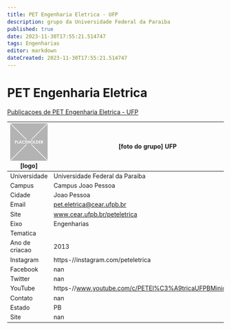 ```yaml
---
title: PET Engenharia Eletrica - UFP
description: grupo da Universidade Federal da Paraiba
published: true
date: 2023-11-30T17:55:21.514747
tags: Engenharias
editor: markdown
dateCreated: 2023-11-30T17:55:21.514747
---
```


# PET Engenharia Eletrica

[Publicacoes de PET Engenharia Eletrica - UFP](/atividade/114PETEngenhariaEletricaUFP/feed.md)

| ![placeholder.png](/placeholder.png) [logo] | [foto do grupo] UFP         |
| ------------------------------------------- | ------------------------------------------------- |
| Universidade                                | Universidade Federal da Paraiba      |
| Campus                                      | Campus Joao Pessoa            |
| Cidade                                      | Joao Pessoa             |
| Email                                       | pet.eletrica@cear.ufpb.br             |
| Site                                        | www.cear.ufpb.br/peteletrica              |
| Eixo                                        | Engenharias              |
| Tematica                                    |           |
| Ano de criacao                              | 2013        |
| Instagram                                   | https-//instagram.com/peteletrica         |
| Facebook                                    | nan          |
| Twitter                                     | nan           |
| YouTube                                     | https-//www.youtube.com/c/PETEl%C3%A9tricaUFPBMinicursos           |
| Contato                                     | nan         |
| Estado                                      |  PB            |
| Site                                        | nan |
